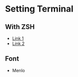 # Setting Terminal

## With ZSH

* [Link 1](https://github.com/ohmyzsh/ohmyzsh)
* [Link 2](https://github.com/mattjj/my-oh-my-zsh/tree/master/plugins/zsh-syntax-highlighting#how-to-install)

## Font
* Menlo
